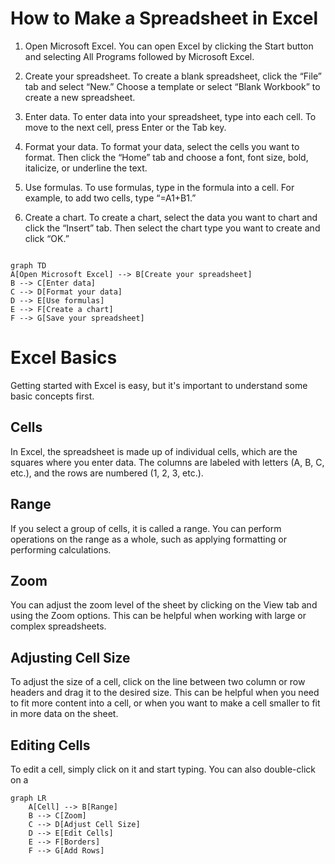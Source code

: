 # How to Make a Spreadsheet in Excel

1. Open Microsoft Excel. You can open Excel by clicking the Start button and selecting All Programs followed by Microsoft Excel.

2. Create your spreadsheet. To create a blank spreadsheet, click the “File” tab and select “New.” Choose a template or select “Blank Workbook” to create a new spreadsheet.

3. Enter data. To enter data into your spreadsheet, type into each cell. To move to the next cell, press Enter or the Tab key.

4. Format your data. To format your data, select the cells you want to format. Then click the “Home” tab and choose a font, font size, bold, italicize, or underline the text.

5. Use formulas. To use formulas, type in the formula into a cell. For example, to add two cells, type “=A1+B1.”

6. Create a chart. To create a chart, select the data you want to chart and click the “Insert” tab. Then select the chart type you want to create and click “OK.”


```mermaid

graph TD
A[Open Microsoft Excel] --> B[Create your spreadsheet]
B --> C[Enter data]
C --> D[Format your data]
D --> E[Use formulas]
E --> F[Create a chart]
F --> G[Save your spreadsheet]
```

# Excel Basics

Getting started with Excel is easy, but it's important to understand some basic concepts first.

## Cells

In Excel, the spreadsheet is made up of individual cells, which are the squares where you enter data. The columns are labeled with letters (A, B, C, etc.), and the rows are numbered (1, 2, 3, etc.).

## Range

If you select a group of cells, it is called a range. You can perform operations on the range as a whole, such as applying formatting or performing calculations.

## Zoom

You can adjust the zoom level of the sheet by clicking on the View tab and using the Zoom options. This can be helpful when working with large or complex spreadsheets.

## Adjusting Cell Size

To adjust the size of a cell, click on the line between two column or row headers and drag it to the desired size. This can be helpful when you need to fit more content into a cell, or when you want to make a cell smaller to fit in more data on the sheet.

## Editing Cells

To edit a cell, simply click on it and start typing. You can also double-click on a

```mermaid
graph LR
    A[Cell] --> B[Range]
    B --> C[Zoom]
    C --> D[Adjust Cell Size]
    D --> E[Edit Cells]
    E --> F[Borders]
    F --> G[Add Rows]
```
